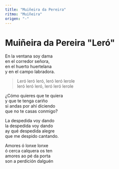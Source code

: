 ```yaml
---
title: "Muiñeira da Pereira"
ritmo: "Muiñeira"
origen: "-"
---
```


# Muiñeira da Pereira "Leró"

En la ventana soy dama<br>en el corredor señora,<br>en el huerto huertelana<br>y en el campo labradora.

> Leró leró leró, leró leró lerole<br>leró leró leró, leró leró lerole

¿Cómo quieres que te quiera<br>y que te tenga cariño<br>si andas por ahí diciendo<br>que no te casas conmigo?

La despedida voy dando<br>la despedida voy dando<br>ay qué despedida alegre<br>que me despido cantando.

Amores ó lonxe lonxe<br>
ó cerca calquera os ten<br>
amores ao pé da porta<br>
son a perdición dalguén






